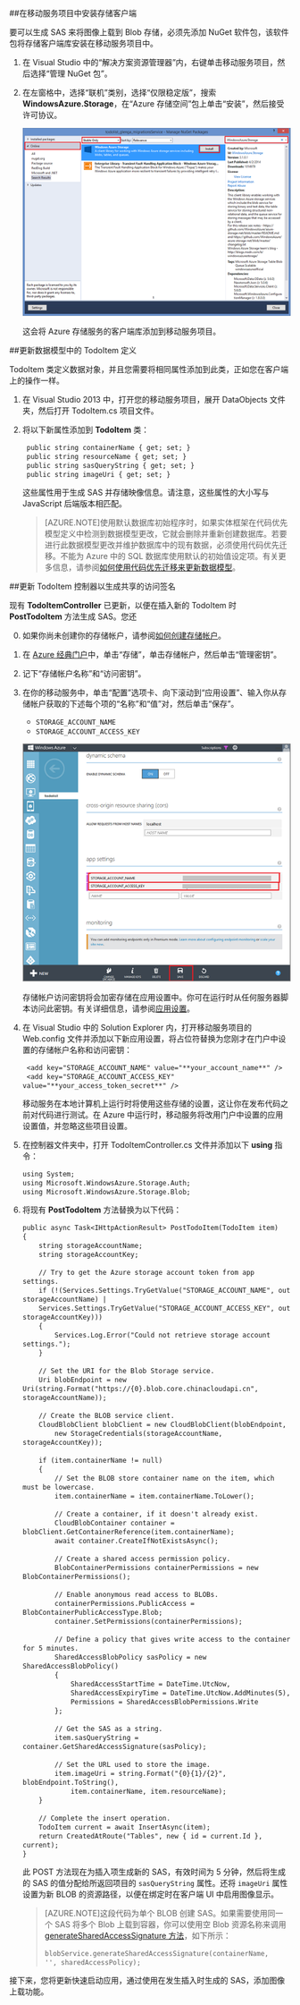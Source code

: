 
##在移动服务项目中安装存储客户端

要可以生成 SAS 来将图像上载到 Blob 存储，必须先添加 NuGet 软件包，该软件包将存储客户端库安装在移动服务项目中。

1. 在 Visual Studio 中的“解决方案资源管理器”内，右键单击移动服务项目，然后选择“管理 NuGet 包”。

2. 在左窗格中，选择“联机”类别，选择“仅限稳定版”，搜索 **WindowsAzure.Storage**，在“Azure 存储空间”包上单击“安装”，然后接受许可协议。

  	![](./media/mobile-services-configure-blob-storage/mobile-add-storage-nuget-package-dotnet.png)

  	这会将 Azure 存储服务的客户端库添加到移动服务项目。

##更新数据模型中的 TodoItem 定义

TodoItem 类定义数据对象，并且您需要将相同属性添加到此类，正如您在客户端上的操作一样。

1. 在 Visual Studio 2013 中，打开您的移动服务项目，展开 DataObjects 文件夹，然后打开 TodoItem.cs 项目文件。
	
2. 将以下新属性添加到 **TodoItem** 类：

        public string containerName { get; set; }
		public string resourceName { get; set; }
		public string sasQueryString { get; set; }
		public string imageUri { get; set; } 

	这些属性用于生成 SAS 并存储映像信息。请注意，这些属性的大小写与 JavaScript 后端版本相匹配。

	>[AZURE.NOTE]使用默认数据库初始程序时，如果实体框架在代码优先模型定义中检测到数据模型更改，它就会删除并重新创建数据库。若要进行此数据模型更改并维护数据库中的现有数据，必须使用代码优先迁移。不能为 Azure 中的 SQL 数据库使用默认的初始值设定项。有关更多信息，请参阅[如何使用代码优先迁移来更新数据模型](/zh-cn/documentation/articles/mobile-services-dotnet-backend-how-to-use-code-first-migrations)。

##更新 TodoItem 控制器以生成共享的访问签名 

现有 **TodoItemController** 已更新，以便在插入新的 TodoItem 时 **PostTodoItem** 方法生成 SAS。您还

0. 如果你尚未创建你的存储帐户，请参阅[如何创建存储帐户]。

1. 在 [Azure 经典门户](https://manage.windowsazure.cn/)中，单击“存储”，单击存储帐户，然后单击“管理密钥”。

2. 记下“存储帐户名称”和“访问密钥”。
 
3. 在你的移动服务中，单击“配置”选项卡、向下滚动到“应用设置”、输入你从存储帐户获取的下述每个项的“名称”和“值”对，然后单击“保存”。

	+ `STORAGE_ACCOUNT_NAME`
	+ `STORAGE_ACCOUNT_ACCESS_KEY`

	![](./media/mobile-services-configure-blob-storage/mobile-blob-storage-app-settings.png)

	存储帐户访问密钥将会加密存储在应用设置中。你可在运行时从任何服务器脚本访问此密钥。有关详细信息，请参阅[应用设置]。

4. 在 Visual Studio 中的 Solution Explorer 内，打开移动服务项目的 Web.config 文件并添加以下新应用设置，将占位符替换为您刚才在门户中设置的存储帐户名称和访问密钥：

		<add key="STORAGE_ACCOUNT_NAME" value="**your_account_name**" />
		<add key="STORAGE_ACCOUNT_ACCESS_KEY" value="**your_access_token_secret**" />

	移动服务在本地计算机上运行时将使用这些存储的设置，这让你在发布代码之前对代码进行测试。在 Azure 中运行时，移动服务将改用门户中设置的应用设置值，并忽略这些项目设置。

7.  在控制器文件夹中，打开 TodoItemController.cs 文件并添加以下 **using** 指令：

		using System;
		using Microsoft.WindowsAzure.Storage.Auth;
		using Microsoft.WindowsAzure.Storage.Blob;
  
8.  将现有 **PostTodoItem** 方法替换为以下代码：

        public async Task<IHttpActionResult> PostTodoItem(TodoItem item)
        {
            string storageAccountName;
            string storageAccountKey;

            // Try to get the Azure storage account token from app settings.  
            if (!(Services.Settings.TryGetValue("STORAGE_ACCOUNT_NAME", out storageAccountName) |
            Services.Settings.TryGetValue("STORAGE_ACCOUNT_ACCESS_KEY", out storageAccountKey)))
            {
                Services.Log.Error("Could not retrieve storage account settings.");
            }

            // Set the URI for the Blob Storage service.
            Uri blobEndpoint = new Uri(string.Format("https://{0}.blob.core.chinacloudapi.cn", storageAccountName));

            // Create the BLOB service client.
            CloudBlobClient blobClient = new CloudBlobClient(blobEndpoint, 
                new StorageCredentials(storageAccountName, storageAccountKey));

            if (item.containerName != null)
            {
                // Set the BLOB store container name on the item, which must be lowercase.
                item.containerName = item.containerName.ToLower();

                // Create a container, if it doesn't already exist.
                CloudBlobContainer container = blobClient.GetContainerReference(item.containerName);
                await container.CreateIfNotExistsAsync();

                // Create a shared access permission policy. 
                BlobContainerPermissions containerPermissions = new BlobContainerPermissions();

                // Enable anonymous read access to BLOBs.
                containerPermissions.PublicAccess = BlobContainerPublicAccessType.Blob;
                container.SetPermissions(containerPermissions);

                // Define a policy that gives write access to the container for 5 minutes.                                   
                SharedAccessBlobPolicy sasPolicy = new SharedAccessBlobPolicy()
                {
                    SharedAccessStartTime = DateTime.UtcNow,
                    SharedAccessExpiryTime = DateTime.UtcNow.AddMinutes(5),
                    Permissions = SharedAccessBlobPermissions.Write
                };

                // Get the SAS as a string.
                item.sasQueryString = container.GetSharedAccessSignature(sasPolicy); 

                // Set the URL used to store the image.
                item.imageUri = string.Format("{0}{1}/{2}", blobEndpoint.ToString(), 
                    item.containerName, item.resourceName);
            }

            // Complete the insert operation.
            TodoItem current = await InsertAsync(item);
            return CreatedAtRoute("Tables", new { id = current.Id }, current);
        }

   	此 POST 方法现在为插入项生成新的 SAS，有效时间为 5 分钟，然后将生成的 SAS 的值分配给所返回项目的 `sasQueryString` 属性。还将 `imageUri` 属性设置为新 BLOB 的资源路径，以便在绑定时在客户端 UI 中启用图像显示。

	>[AZURE.NOTE]这段代码为单个 BLOB 创建 SAS。如果需要使用同一个 SAS 将多个 Blob 上载到容器，你可以使用空 Blob 资源名称来调用 <a href="http://go.microsoft.com/fwlink/?LinkId=390455" target="_blank">generateSharedAccessSignature 方法</a>，如下所示：<pre><code>blobService.generateSharedAccessSignature(containerName, '', sharedAccessPolicy);</code></pre>

接下来，您将更新快速启动应用，通过使用在发生插入时生成的 SAS，添加图像上载功能。
 
<!-- Anchors. -->

<!-- Images. -->

<!-- URLs. -->
[如何创建存储帐户]: /zh-cn/documentation/articles/storage-create-storage-account
[应用设置]: http://msdn.microsoft.com/zh-cn/library/windowsazure/b6bb7d2d-35ae-47eb-a03f-6ee393e170f7

<!---HONumber=Mooncake_0118_2016-->